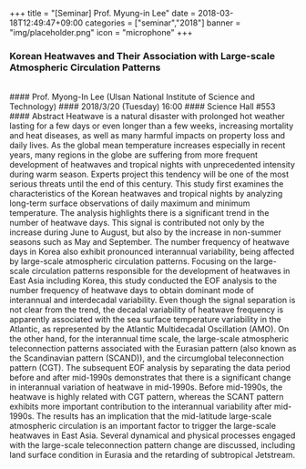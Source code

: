 +++
title = "[Seminar] Prof. Myung-in Lee"
date = 2018-03-18T12:49:47+09:00
categories = ["seminar","2018"]
banner = "img/placeholder.png"
icon = "microphone"
+++
### Korean Heatwaves and Their Association with Large-scale Atmospheric Circulation Patterns
<br>
#### Prof. Myong-In Lee (Ulsan National Institute of Science and Technology)
#### 2018/3/20 (Tuesday) 16:00
#### Science Hall #553
<br>
#### Abstract
Heatwave is a natural disaster with prolonged hot weather lasting for a few days or even longer than a few weeks, increasing mortality and heat diseases, as well as many harmful impacts on property loss and daily lives. As the global mean temperature increases especially in recent years, many regions in the globe are suffering from more frequent development of heatwaves and tropical nights with unprecedented intensity during warm season. Experts project this tendency will be one of the most serious threats until the end of this century. This study first examines the characteristics of the Korean heatwaves and tropical nights by analyzing long-term surface observations of daily maximum and minimum temperature. The analysis highlights there is a significant trend in the number of heatwave days. This signal is contributed not only by the increase during June to August, but also by the increase in non-summer seasons such as May and September. The number frequency of heatwave days in Korea also exhibit pronounced interannual variability, being affected by large-scale atmospheric circulation patterns. Focusing on the large-scale circulation patterns responsible for the development of heatwaves in East Asia including Korea, this study conducted the EOF analysis to the number frequency of heatwave days to obtain dominant mode of interannual and interdecadal variability. Even though the signal separation is not clear from the trend, the decadal variability of heatwave frequency is apparently associated with the sea surface temperature variability in the Atlantic, as represented by the Atlantic Multidecadal Oscillation (AMO). On the other hand, for the interannual time scale, the large-scale atmospheric teleconnection patterns associated with the Eurasian pattern (also known as the Scandinavian pattern (SCAND)), and the circumglobal teleconnection pattern (CGT). The subsequent EOF analysis by separating the data period before and after mid-1990s demonstrates that there is a significant change in interannual variation of heatwave in mid-1990s. Before mid-1990s, the heatwave is highly related with CGT pattern, whereas the SCANT pattern exhibits more important contribution to the interannual variability after mid-1990s. The results has an implication that the mid-latitude large-scale atmospheric circulation is an important factor to trigger the large-scale heatwaves in East Asia. Several dynamical and physical processes engaged with the large-scale teleconnection pattern change are discussed, including land surface condition in Eurasia and the retarding of subtropical Jetstream.

